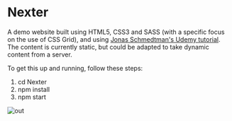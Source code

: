 # Nexter

A demo website built using HTML5, CSS3 and SASS (with a specific focus on the use of CSS Grid), and using [Jonas Schmedtman's Udemy tutorial](https://www.udemy.com/advanced-css-and-sass). The content is currently static, but could be adapted to take dynamic content from a server.

To get this up and running, follow these steps: 

1) cd Nexter
2) npm install
3) npm start

![out](https://user-images.githubusercontent.com/25869284/50232894-1b5e4f80-03aa-11e9-974a-3a5e3e968038.gif)